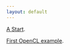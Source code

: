 ```yaml
---
layout: default
---
```

[A Start](./thoughts/AStart.html).

[First OpenCL example](./opencl/firstOpenClExample.md).

